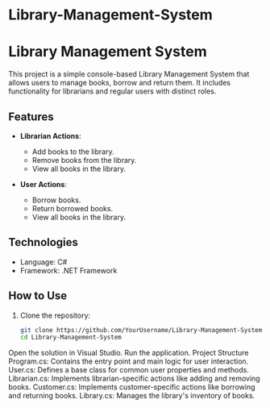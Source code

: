 # Library-Management-System
# Library Management System

This project is a simple console-based Library Management System that allows users to manage books, borrow and return them. It includes functionality for librarians and regular users with distinct roles.

## Features
- **Librarian Actions**:
  - Add books to the library.
  - Remove books from the library.
  - View all books in the library.

- **User Actions**:
  - Borrow books.
  - Return borrowed books.
  - View all books in the library.

## Technologies
- Language: C#
- Framework: .NET Framework

## How to Use
1. Clone the repository:
   ```bash
   git clone https://github.com/YourUsername/Library-Management-System.git
   cd Library-Management-System
Open the solution in Visual Studio.
Run the application.
Project Structure
Program.cs: Contains the entry point and main logic for user interaction.
User.cs: Defines a base class for common user properties and methods.
Librarian.cs: Implements librarian-specific actions like adding and removing books.
Customer.cs: Implements customer-specific actions like borrowing and returning books.
Library.cs: Manages the library's inventory of books.
